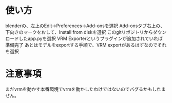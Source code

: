 # 使い方
blenderの、左上のEdit→Preferences→Add-onsを選択
Add-onsタブ右上の、下向きのマークをおして、Install from diskを選択
このgitリポジトリからダウンロードしたapp.pyを選択
VRM Exporterというプラグインが追加されていれば準備完了
あとはモデルをexportする手順で、VRM exportがあるはずなのでそれを選択

# 注意事項
まだvrmを動かす本番環境でvrmを動かしたわけではないのでバグるかもしれません。
